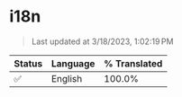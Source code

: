 # i18n

> Last updated at 3/18/2023, 1:02:19 PM

| Status | Language | % Translated |
| --- | --- | --- |
| ✅ | English | 100.0% |